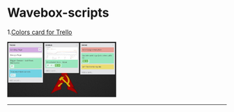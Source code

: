 # Wavebox-scripts

1.[Colors card for Trello](./trello--card-colors.js)

![](./screenshots/trello--card-colors.jpg)

---
